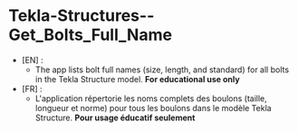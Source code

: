 # Tekla-Structures--Get_Bolts_Full_Name

* [EN] :
  * The app lists bolt full names (size, length, and standard) for all bolts in the Tekla Structure model.
**For educational use only**
* [FR] :
  * L'application répertorie les noms complets des boulons (taille, longueur et norme) pour tous les boulons dans le modèle Tekla Structure.
**Pour usage éducatif seulement**
